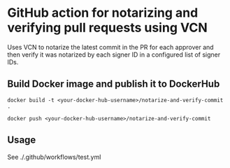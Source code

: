# GitHub action for notarizing and verifying pull requests using VCN

Uses VCN to notarize the latest commit in the PR for each approver and then verify it was notarized by each signer ID in a configured list of signer IDs.

## Build Docker image and publish it to DockerHub

`docker build -t <your-docker-hub-username>/notarize-and-verify-commit .`

`docker push <your-docker-hub-username>/notarize-and-verify-commit`

## Usage

See ./.github/workflows/test.yml

